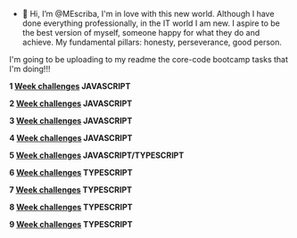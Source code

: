 
- 👋 Hi, I’m @MEscriba, I'm in love with this new world.
Although I have done everything professionally, in the IT world I am new.
I aspire to be the best version of myself, someone happy for what they do and achieve.
My fundamental pillars: honesty, perseverance, good person.


I'm going to be uploading to my readme the core-code bootcamp tasks that I'm doing!!!

**1 [Week challenges](https://github.com/MEscriba/MEscriba/blob/main/bootcamp_corecode_week1.md) JAVASCRIPT**

**2 [Week challenges](https://github.com/MEscriba/MEscriba/blob/main/bootcamp_corecode_week2.md) JAVASCRIPT**

**3 [Week challenges](https://github.com/MEscriba/MEscriba/blob/main/bootcamp_corecode_week3.md) JAVASCRIPT**

**4 [Week challenges](https://github.com/MEscriba/MEscriba/blob/main/bootcamp_corecode_week4.md) JAVASCRIPT**

**5 [Week challenges](https://github.com/MEscriba/MEscriba/blob/main/bootcamp_corecode_week5.md) JAVASCRIPT/TYPESCRIPT**

**6 [Week challenges](https://github.com/MEscriba/MEscriba/blob/main/bootcamp_corecode_week6.md) TYPESCRIPT**

**7 [Week challenges](https://github.com/MEscriba/MEscriba/blob/main/bootcamp_corecode_week7.md) TYPESCRIPT**

**8 [Week challenges](https://github.com/MEscriba/MEscriba/blob/main/bootcamp_corecode_week8.md) TYPESCRIPT**

**9 [Week challenges](https://github.com/MEscriba/MEscriba/blob/main/bootcamp_corecode_week9.md) TYPESCRIPT**



<!---
MEscriba/MEscriba is a ✨ special ✨ repository because its `README.md` (this file) appears on your GitHub profile.
You can click the Preview link to take a look at your changes.
--->
